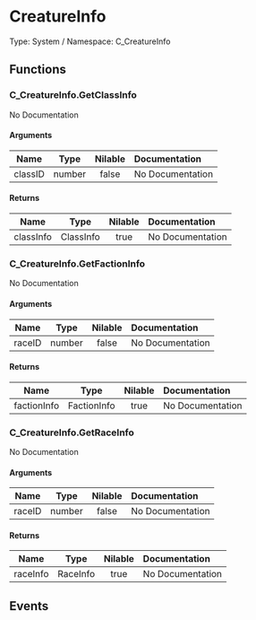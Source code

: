 # CreatureInfo

Type: System / Namespace: C_CreatureInfo

## Functions

### C_CreatureInfo.GetClassInfo

No Documentation
#### Arguments
|Name|Type|Nilable|Documentation|
|:---:|:---:|:---:|:---|
|classID|number|false|No Documentation|
#### Returns
|Name|Type|Nilable|Documentation|
|:---:|:---:|:---:|:---|
|classInfo|ClassInfo|true|No Documentation|
### C_CreatureInfo.GetFactionInfo

No Documentation
#### Arguments
|Name|Type|Nilable|Documentation|
|:---:|:---:|:---:|:---|
|raceID|number|false|No Documentation|
#### Returns
|Name|Type|Nilable|Documentation|
|:---:|:---:|:---:|:---|
|factionInfo|FactionInfo|true|No Documentation|
### C_CreatureInfo.GetRaceInfo

No Documentation
#### Arguments
|Name|Type|Nilable|Documentation|
|:---:|:---:|:---:|:---|
|raceID|number|false|No Documentation|
#### Returns
|Name|Type|Nilable|Documentation|
|:---:|:---:|:---:|:---|
|raceInfo|RaceInfo|true|No Documentation|
## Events
